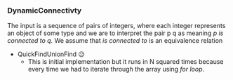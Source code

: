 ### DynamicConnectivty

  The input is a sequence of pairs of integers, where each integer represents an object of some
type and we are to interpret the pair p q as meaning  *p is connected to q.* We assume
that *is connected to* is an equivalence relation

+ QuickFindUnionFind :disappointed_relieved:
	* This is initial implementation but it runs in N squared times because every time we had to iterate through the array using *for loop*.
